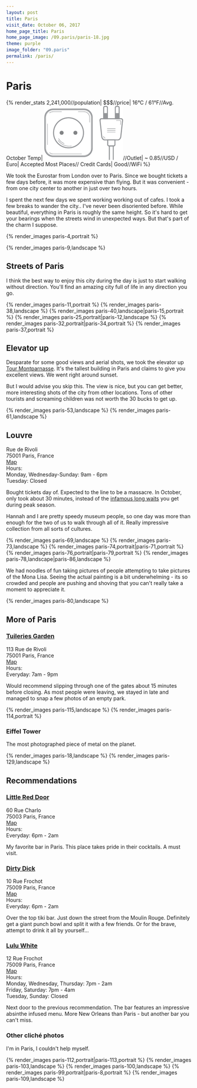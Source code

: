 ```yaml
---
layout: post
title: Paris
visit_date: October 06, 2017
home_page_title: Paris
home_page_image: /09.paris/paris-18.jpg
theme: purple
image_folder: "09.paris"
permalink: /paris/
---
```


# Paris

{% render_stats
  2,241,000//population|
  $$$//price|
  16°C / 61°F//Avg. October Temp|
  <img src="/images/util/outlets/typec.png">//Outlet|
  ~ 0.85//USD / Euro|
  Accepted Most Places// Credit Cards|
  Good//WiFi
%}

We took the Eurostar from London over to Paris. Since we bought tickets a few
days before, it was more expensive than flying. But it was convenient - from one
city center to another in just over two hours.

I spent the next few days we spent working working out of cafes. I took a few
breaks to wander the city.. I've never been disoriented before. While beautiful,
everything in Paris is roughly the same height. So it's hard to get your
bearings when the streets wind in unexpected ways. But that's part of the charm
I suppose.

{% render_images paris-4,portrait %}

{% render_images paris-9,landscape %}


## Streets of Paris

I think the best way to enjoy this city during the day is just to start walking
without direction. You'll find an amazing city full of life in any direction you
go.

{% render_images paris-11,portrait %}
{% render_images paris-38,landscape %}
{% render_images paris-40,landscape|paris-15,portrait %}
{% render_images paris-25,portrait|paris-12,landscape %}
{% render_images paris-32,portrait|paris-34,portrait %}
{% render_images paris-37,portrait %}


## Elevator up 
Desparate for some good views and aerial shots, we took the elevator up [Tour
Montparnasse](https://www.tourmontparnasse56.com/en/). It's the tallest building
in Paris and claims to give you excellent views. We went right around sunset.

But I would advise you skip this. The view is nice, but you can get better, more
interesting shots of the city from other locations. Tons of other tourists and
screaming children was not worth the 30 bucks to get up.

{% render_images paris-53,landscape %}
{% render_images paris-61,landscape %}

## Louvre

<div class="post__location__info">
  <div class="post__location__address">
    <div>Rue de Rivoli</div>
    <div>75001 Paris, France</div>
    <div><a href="https://goo.gl/maps/k8jzdpPJ4Yz" target="_blank">Map</a></div>
  </div>

  <div class="post__location__hours">
    <div>Hours:</div>
    <div>Monday, Wednesday-Sunday: 9am - 6pm</div>
    <div>Tuesday: Closed</div>
  </div>
</div>

Bought tickets day of. Expected to the line to be a massacre. In October, only
took about 30 minutes, instead of the [infamous long
waits](https://www.youtube.com/watch?v=lKEXMQVrA1I) you get during peak
season.

Hannah and I are pretty speedy museum people, so one day was more than enough
for the two of us to walk through all of it. Really impressive collection from
all sorts of cultures.

{% render_images paris-69,landscape %}
{% render_images paris-73,landscape %}
{% render_images paris-74,portrait|paris-71,portrait %}
{% render_images paris-76,portrait|paris-79,portrait %}
{% render_images paris-78,landscape|paris-86,landscape %}

We had noodles of fun taking pictures of people attempting to take pictures of
the Mona Lisa. Seeing the actual painting is a bit underwhelming - its so
crowded and people are pushing and shoving that you can't really take a moment
to appreciate it.

{% render_images paris-80,landscape %}

## More of Paris

### [Tuileries Garden](https://en.parisinfo.com/paris-museum-monument/71304/Jardin-des-Tuileries)

<div class="post__location__info">
  <div class="post__location__address">
    <div>113 Rue de Rivoli</div>
    <div>75001 Paris, France</div>
    <div><a href="https://goo.gl/maps/sEt5v1oqjAq" target="_blank">Map</a></div>
  </div>

  <div class="post__location__hours">
    <div>Hours:</div>
    <div>Everyday: 7am - 9pm</div>
  </div>
</div>

Would recommend slipping through one of the gates about 15 minutes before
closing. As most people were leaving, we stayed in late and managed to snap a
few photos of an empty park.

{% render_images paris-115,landscape %}
{% render_images paris-114,portrait %}


### Eiffel Tower

The most photographed piece of metal on the planet.

{% render_images paris-18,landscape %}
{% render_images paris-129,landscape %}

## Recommendations

### [Little Red Door](http://www.lrdparis.com/)

<div class="post__location__info">
  <div class="post__location__address">
    <div>60 Rue Charlo</div>
    <div>75003 Paris, France</div>
    <div><a href="https://goo.gl/maps/zyVpoQGZooC2" target="_blank">Map</a></div>
  </div>

  <div class="post__location__hours">
    <div>Hours:</div>
    <div>Everyday: 6pm - 2am</div>
  </div>
</div>

My favorite bar in Paris. This place takes pride in their cocktails. A must
visit.

### [Dirty Dick](https://www.facebook.com/dirtydickparis/)

<div class="post__location__info">
  <div class="post__location__address">
    <div>10 Rue Frochot</div>
    <div>75009 Paris, France</div>
    <div><a href="https://goo.gl/maps/M6WkapFxfxS2" target="_blank">Map</a></div>
  </div>

  <div class="post__location__hours">
    <div>Hours:</div>
    <div>Everyday: 6pm - 2am</div>
  </div>
</div>

Over the top tiki bar. Just down the street from the Moulin Rouge. Definitely
get a giant punch bowl and split it with a few friends. Or for the brave,
attempt to drink it all by yourself...

### [Lulu White](http://www.luluwhite.bar/)

<div class="post__location__info">
  <div class="post__location__address">
    <div>12 Rue Frochot</div>
    <div>75009 Paris, France</div>
    <div><a href="https://goo.gl/maps/M6WkapFxfxS2" target="_blank">Map</a></div>
  </div>

  <div class="post__location__hours">
    <div>Hours:</div>
    <div>Monday, Wednesday, Thursday: 7pm - 2am</div>
    <div>Friday, Saturday: 7pm - 4am</div>
    <div>Tuesday, Sunday: Closed</div>
  </div>
</div>

Next door to the previous recommendation. The bar features an impressive
absinthe infused menu. More New Orleans than Paris - but another bar you can't
miss.

### Other cliché photos

I'm in Paris, I couldn't help myself.

{% render_images paris-112,portrait|paris-113,portrait %}
{% render_images paris-103,landscape %}
{% render_images paris-100,landscape %}
{% render_images paris-99,portrait|paris-8,portrait %}
{% render_images paris-109,landscape %}
